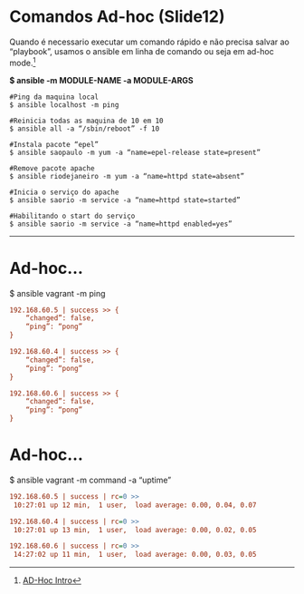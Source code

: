  

# **Comandos Ad-hoc** (Slide12)

Quando é necessario executar um comando rápido e não precisa salvar ao “playbook”, usamos o ansible em linha de comando ou seja em ad-hoc mode.[^1]

**$ ansible <host> -m MODULE-NAME -a MODULE-ARGS**

```
#Ping da maquina local
$ ansible localhost -m ping

#Reinicia todas as maquina de 10 em 10
$ ansible all -a “/sbin/reboot” -f 10

#Instala pacote “epel”
$ ansible saopaulo -m yum -a “name=epel-release state=present”

#Remove pacote apache
$ ansible riodejaneiro -m yum -a “name=httpd state=absent”

#Inicia o serviço do apache
$ ansible saorio -m service -a “name=httpd state=started” 

#Habilitando o start do serviço
$ ansible saorio -m service -a “name=httpd enabled=yes”
```

[^1]:[AD-Hoc Intro](http://docs.ansible.com/intro_adhoc.html)

---

# **Ad-hoc…**

$ ansible vagrant -m ping

```ini
192.168.60.5 | success >> {
    “changed”: false, 
    “ping”: “pong”
}

192.168.60.4 | success >> {
    “changed”: false, 
    “ping”: “pong”
}

192.168.60.6 | success >> {
    “changed”: false, 
    “ping”: “pong”
}
```


# **Ad-hoc…**

$ ansible vagrant -m command -a “uptime”

```ini
192.168.60.5 | success | rc=0 >>
 10:27:01 up 12 min,  1 user,  load average: 0.00, 0.04, 0.07

192.168.60.4 | success | rc=0 >>
 10:27:01 up 13 min,  1 user,  load average: 0.00, 0.02, 0.05

192.168.60.6 | success | rc=0 >>
 14:27:02 up 11 min,  1 user,  load average: 0.00, 0.03, 0.05
```